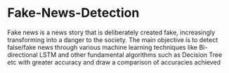 # Fake-News-Detection
Fake news is a news story that is deliberately created fake, increasingly transforming into a danger to the society. The main objective is to detect false/fake news through various machine learning techniques like Bi-directional LSTM and other fundamental algorithms such as Decision Tree etc with greater accuracy and draw a comparison of accuracies achieved
